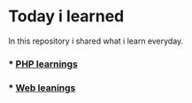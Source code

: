 # Today i learned

In this repository i shared what i learn everyday.

### \* [PHP learnings](https://github.com/leonardo-cabral67/today_i_learned/blob/main/php/php.md)

### \* [Web leanings](https://github.com/leonardo-cabral67/today_i_learned/blob/main/web/web.md)
